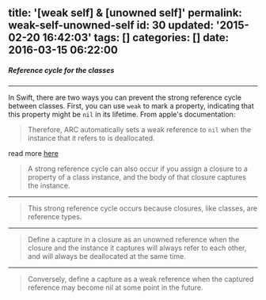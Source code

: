 title: '[weak self] & [unowned self]'
permalink: weak-self-unowned-self
id: 30
updated: '2015-02-20 16:42:03'
tags: []
categories: []
date: 2016-03-15 06:22:00
---

##### Reference cycle for the classes

-----

In Swift, there are two ways you can prevent the strong reference cycle between classes. First, you can use `weak` to mark a property, indicating that this property might be `nil` in its lifetime. From apple's documentation: 
> Therefore, ARC automatically sets a weak reference to `nil` when the instance that it refers to is deallocated.

read more [here](https://developer.apple.com/library/ios/documentation/Swift/Conceptual/Swift_Programming_Language/AutomaticReferenceCounting.html#//apple_ref/doc/uid/TP40014097-CH20-ID51)

> A strong reference cycle can also occur if you assign a closure to a property of a class instance, and the body of that closure captures the instance.

----

> This strong reference cycle occurs because closures, like classes, are reference types.

----

> Define a capture in a closure as an unowned reference when the closure and the instance it captures will always refer to each other, and will always be deallocated at the same time.

----

> Conversely, define a capture as a weak reference when the captured reference may become nil at some point in the future.